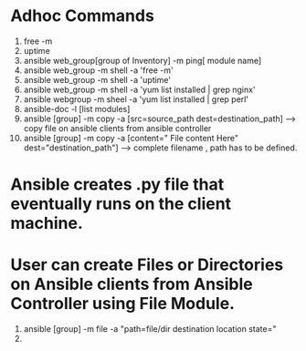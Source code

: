
# Adhoc Commands 

1) free -m
2) uptime 
3) ansible web_group[group of Inventory] -m ping[ module name]
4) ansible web_group -m shell -a 'free -m'
5) ansible web_group -m shell -a 'uptime'
6) ansible web_group -m shell -a 'yum list installed | grep nginx'
7) ansible webgroup -m sheel -a 'yum list installed | grep perl'
8) ansible-doc -l [list modules] 
9) ansible [group] -m copy -a [src=source_path dest=destination_path]  --> copy file on ansible clients from ansible controller
10) ansible [group] -m copy -a [content=" File content Here" dest="destination_path"] --> complete filename , path has to be defined.

# Ansible creates .py file that eventually runs on the client machine. 

# User can create Files or Directories on Ansible clients from Ansible Controller using File Module.
1) ansible [group] -m file -a "path=file/dir destination location state=<State>"
2) 
  
  
  
  
  


